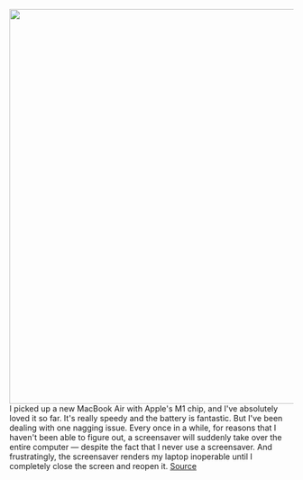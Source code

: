<img src='https://cdn.vox-cdn.com/thumbor/dwqsAZuypdLo9QbbLSU4Dr4p768=/0x0:2040x1360/1200x800/filters:focal(857x517:1183x843)/cdn.vox-cdn.com/uploads/chorus_image/image/68689512/vpavic_4291_20201113_0366.0.0.jpg' width='700px' /><br/>
I picked up a new MacBook Air with Apple's M1 chip, and I've absolutely loved it so far. It's really speedy and the battery is fantastic. But I've been dealing with one nagging issue. Every once in a while, for reasons that I haven't been able to figure out, a screensaver will suddenly take over the entire computer — despite the fact that I never use a screensaver. And frustratingly, the screensaver renders my laptop inoperable until I completely close the screen and reopen it.
<a href='https://www.theverge.com/2021/1/19/22238787/apple-m1-macbook-air-pro-mini-screensaver-bug'> Source <a/>